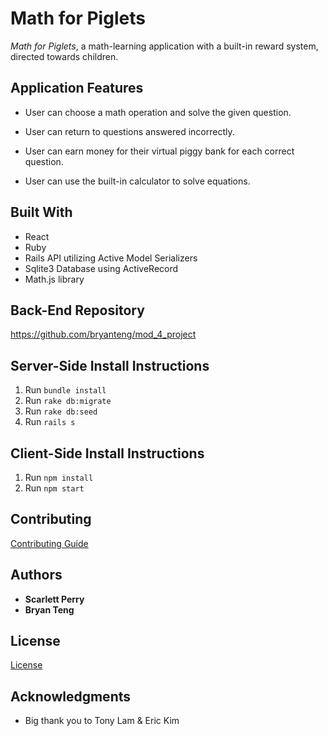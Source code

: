 # Math for Piglets

*Math for Piglets*, a math-learning application with a built-in reward system, directed towards children.

## Application Features
- User can choose a math operation and solve the given question.

- User can return to questions answered incorrectly.

- User can earn money for their virtual piggy bank for each correct question.

- User can use the built-in calculator to solve equations.


## Built With
- React
- Ruby
- Rails API utilizing Active Model Serializers
- Sqlite3 Database using ActiveRecord
- Math.js library

## Back-End Repository
https://github.com/bryanteng/mod_4_project

## Server-Side Install Instructions
1. Run `bundle install`
2. Run `rake db:migrate`
3. Run `rake db:seed`
4. Run `rails s`

## Client-Side Install Instructions
1. Run `npm install`
2. Run `npm start`

## Contributing
[Contributing Guide](./CONTRIBUTING.md)

## Authors
- **Scarlett Perry**
- **Bryan Teng**

## License
[License](./LICENSE.md)

## Acknowledgments
- Big thank you to Tony Lam & Eric Kim
